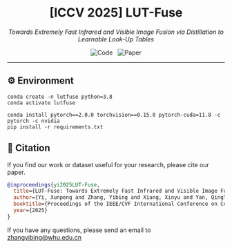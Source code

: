 <h1 align="center">[ICCV 2025] LUT-Fuse</h1>
<p align="center">
  <em>Towards Extremely Fast Infrared and Visible Image Fusion via Distillation to Learnable Look-Up Tables</em>
</p>

<p align="center">
  <a href="https://github.com/zyb5/LUT-Fuse" style="text-decoration:none;">
    <img src="https://img.shields.io/badge/GitHub-Code-black?logo=github" alt="Code" />
  </a>
  <a href="https://arxiv.org/abs/2509.00346" style="text-decoration:none; margin-left:8px;">
    <img src="https://img.shields.io/badge/arXiv-Paper-B31B1B?logo=arxiv" alt="Paper" />
  </a>
</p>


---

## ⚙️ Environment

```
conda create -n lutfuse python=3.8
conda activate lutfuse
```

```
conda install pytorch==2.0.0 torchvision==0.15.0 pytorch-cuda=11.8 -c pytorch -c nvidia
pip install -r requirements.txt
```


## 📖 Citation

If you find our work or dataset useful for your research, please cite our paper.

```bibtex
@inproceedings{yi2025LUT-Fuse,
  title={LUT-Fuse: Towards Extremely Fast Infrared and Visible Image Fusion via Distillation to Learnable Look-Up Tables},
  author={Yi, Xunpeng and Zhang, Yibing and Xiang, Xinyu and Yan, Qinglong and Xu, Han and Ma, Jiayi},
  booktitle={Proceedings of the IEEE/CVF International Conference on Computer Vision},
  year={2025}
}
```

If you have any questions, please send an email to zhangyibing@whu.edu.cn


